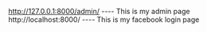 http://127.0.0.1:8000/admin/ ---- This is my admin page
http://localhost:8000/ ---- This is my facebook login page

